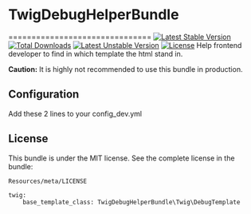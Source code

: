 # TwigDebugHelperBundle
===============================
[![Latest Stable Version](https://poser.pugx.org/webonaute/twig-debug-helper-bundle/v/stable.svg)](https://packagist.org/packages/webonaute/twig-debug-helper-bundle) [![Total Downloads](https://poser.pugx.org/webonaute/twig-debug-helper-bundle/downloads.svg)](https://packagist.org/packages/webonaute/twig-debug-helper-bundle) [![Latest Unstable Version](https://poser.pugx.org/webonaute/twig-debug-helper-bundle/v/unstable.svg)](https://packagist.org/packages/webonaute/twig-debug-helper-bundle) [![License](https://poser.pugx.org/webonaute/twig-debug-helper-bundle/license.svg)](https://packagist.org/packages/webonaute/twig-debug-helper-bundle)
Help frontend developer to find in which template the html stand in.

**Caution:** It is highly not recommended to use this bundle in production.

## Configuration
Add these 2 lines to your config_dev.yml

License
-------

This bundle is under the MIT license. See the complete license in the bundle:

    Resources/meta/LICENSE

```
twig:
    base_template_class: TwigDebugHelperBundle\Twig\DebugTemplate
```